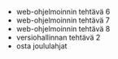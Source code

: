 - web-ohjelmoinnin tehtävä 6
- web-ohjelmoinnin tehtävä 7
- web-ohjelmoinnin tehtävä 8
- versiohallinnan tehtävä 2
- osta joululahjat
